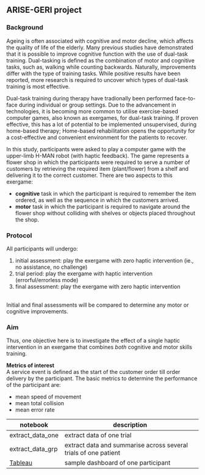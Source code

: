 ## ARISE-GERI project

### Background
Ageing is often associated with cognitive and motor decline, which affects the quality of life of the elderly. Many previous studies have demonstrated that it is possible to improve cognitive function with the use of dual-task training. Dual-tasking is defined as the combination of motor and cognitive tasks, such as, walking while counting backwards. Naturally, improvements differ with the type of training tasks. While positive results have been reported, more research is required to uncover which types of dual-task training is most effective. 

Dual-task training during therapy have tradionally been performed face-to-face during individual or group settings. Due to the advancement in technologies, it is becoming more common to utilise exercise-based computer games, also known as exergames, for dual-task training. If proven effective, this has a lot of potential to be implemented unsupervised, during home-based therapy; Home-based rehabilitation opens the opportunity for a cost-effective and convenient environment for the patients to recover. 

In this study, participants were asked to play a computer game with the upper-limb H-MAN robot (with haptic feedback). The game represents a flower shop in which the participants were required to serve a number of customers by retrieving the required item (plant/flower) from a shelf and delivering it to the correct customer. There are two aspects to this exergame:
- **cognitive** task in which the participant is required to remember the item ordered, as well as the sequence in which the customers arrived.
- **motor** task in which the participant is required to navigate around the flower shop without colliding with shelves or objects placed throughout the shop.

### Protocol
All participants will undergo:
1. initial assessment: play the exergame with zero haptic intervention (ie., no assistance, no challenge)
2. trial period: play the exergame with haptic intervention (errorful/errorless mode)
3. final assessment: play the exergame with zero haptic intervention

<br> Initial and final assessments will be compared to determine any motor or cognitive improvements. 

### Aim
Thus, one objective here is to investigate the effect of a single haptic intervention in an exergame that combines *both* cognitive and motor skills training. 

**Metrics of interest**
<br> A service event is defined as the start of the customer order till order delivery by the participant. The basic metrics to determine the performance of the participant are: 
- mean speed of movement 
- mean total collision
- mean error rate 


| notebook                | description |
|-------------------------|--------------|
| extract_data_one        | extract data of one trial        |
| extract_data_grp        | extract data and summarise across several trials of one patient        |
| [Tableau](https://public.tableau.com/app/profile/sook.yee/viz/Dataofparticipant9/Dashboard1)     | sample dashboard of one participant      |



